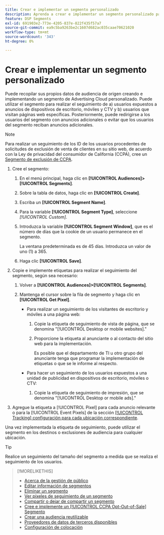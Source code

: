 ```yaml
---
title: Crear e implementar un segmento personalizado
description: Aprenda a crear e implementar un segmento personalizado para rastrear a los usuarios expuestos a publicidades o usuarios que visitan sus páginas web.
feature: DSP Segments
exl-id: 691903e2-773e-4205-837e-822f435f57a7
source-git-commit: ea9c5ba9263be2c1607d682ac035caae70621020
workflow-type: tm+mt
source-wordcount: '343'
ht-degree: 0%

---
```


# Crear e implementar un segmento personalizado

Puede recopilar sus propios datos de audiencia de origen creando e implementando un segmento de Advertising Cloud personalizado. Puede utilizar el segmento para realizar el seguimiento de a) usuarios expuestos a anuncios de dispositivos de escritorio, móviles y CTV y b) usuarios que visitan páginas web específicas. Posteriormente, puede redirigirse a los usuarios del segmento con anuncios adicionales o evitar que los usuarios del segmento reciban anuncios adicionales.

>[!NOTE]
>
>Para realizar un seguimiento de los ID de los usuarios procedentes de solicitudes de exclusión de venta de clientes en su sitio web, de acuerdo con la Ley de privacidad del consumidor de California (CCPA), cree un [Segmento de exclusión de CCPA](ccpa-opt-out-segment-create.md).

1. Cree el segmento:

   1. En el menú principal, haga clic en **[!UICONTROL Audiences]>[!UICONTROL Segments]**.

   1. Sobre la tabla de datos, haga clic en **[!UICONTROL Create]**.

   1. Escriba un **[!UICONTROL Segment Name]**.

   1. Para la variable **[!UICONTROL Segment Type]**, seleccione *[!UICONTROL Custom]*.

   1. Introduzca la variable **[!UICONTROL Segment Window]**, que es el número de días que la cookie de un usuario permanece en el segmento.

      La ventana predeterminada es de 45 días. Introduzca un valor de uno (1) a 365.

   1. Haga clic **[!UICONTROL Save]**.

1. Copie e implemente etiquetas para realizar el seguimiento del segmento, según sea necesario:

   1. Volver a **[!UICONTROL Audiences]>[!UICONTROL Segments]**.

   2. Mantenga el cursor sobre la fila de segmento y haga clic en **[!UICONTROL Get Pixel]**.

      * Para realizar un seguimiento de los visitantes de escritorio y móviles a una página web:

         1. Copie la etiqueta de seguimiento de vista de página, que se denomina &quot;[!UICONTROL Desktop or mobile websites].&quot;

         1. Proporcione la etiqueta al anunciante o al contacto del sitio web para la implementación.

            Es posible que el departamento de TI u otro grupo del anunciante tenga que programar la implementación de etiquetas o que se le informe al respecto.
      * Para hacer un seguimiento de los usuarios expuestos a una unidad de publicidad en dispositivos de escritorio, móviles o CTV:

         1. Copie la etiqueta de seguimiento de impresión, que se denomina &quot;[!UICONTROL Desktop or mobile ads].&quot;


1. Agregue la etiqueta a [!UICONTROL Pixel] para cada anuncio relevante o para la [!UICONTROL Event Pixels] de la sección [[!UICONTROL Tracking] configuración para cada ubicación correspondiente](/help/dsp/campaign-management/placements/placement-settings.md#placement-tracking).

Una vez implementada la etiqueta de seguimiento, puede utilizar el segmento en los destinos o exclusiones de audiencia para cualquier ubicación.

>[!TIP]
>
>Realice un seguimiento del tamaño del segmento a medida que se realiza el seguimiento de los usuarios.

>[!MORELIKETHIS]
>
>* [Acerca de la gestión de público](audience-about.md)
>* [Editar información de segmentos](segment-edit.md)
>* [Eliminar un segmento](segment-delete.md)
>* [Ver píxeles de seguimiento de un segmento](segment-view-pixels.md)
>* [Compartir o dejar de compartir un segmento](segment-share.md)
>* [Cree e implemente un [!UICONTROL CCPA Opt-Out-of-Sale] Segmento](ccpa-opt-out-segment-create.md)
>* [Crear una audiencia reutilizable](reusable-audience-create.md)
>* [Proveedores de datos de terceros disponibles](third-party-data-providers.md)
>* [Configuración de colocación](/help/dsp/campaign-management/placements/placement-settings.md)

